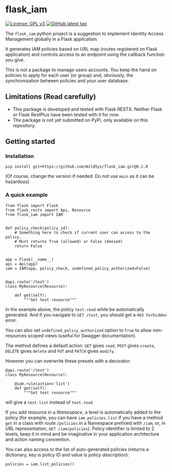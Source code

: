 # flask_iam

[![License: GPL v3](https://img.shields.io/badge/License-GPLv3-blue.svg)](./LICENSE)
[![GitHub latest tag](https://img.shields.io/github/v/tag/WildSys/flask_iam?sort=semver)](./LICENSE)

The `flask_iam` python project is a suggestion to implement Identity Access Management globally in a Flask application.

It generates IAM policies based on URL map (routes registered on Flask application) and controls access to an endpoint using the callback function you give.

This is not a package to manage users accounts. You keep the hand on policies to apply for each user (or group) and, obviously, the synchronisation between policies and your user database.

## Limitations (Read carefully)

- This package is developed and tested with Flask RESTX. Neither Flask or Flask RestPlus have been tested with it for now.
- The package is not yet submitted on PyPi, only available on this repository.

## Getting started

### Installation

```
pip install git+https://github.com/WildSys/flask_iam.git@0.1.0
```

(Of course, change the version if needed. Do not use `main` as it can be hazardous)

### A quick example

```
from flask import Flask
from flask_restx import Api, Resource
from flask_iam import IAM


def policy_check(policy_id):
    # Something here to check if current user can access to the policy.
    # Must returns True (allowed) or False (denied)
    return False


app = Flask(__name__)
api = Api(app)
iam = IAM(app, policy_check, undefined_policy_authorized=False)


@api.route('/test')
class MyResource(Resource):

    def get(self):
        """Get test resource"""
```

In the example above, the policy `test.read` while be automatically generated. And if you navigate to `GET /test`, you should get a `403 Forbidden` error.

You can also set `undefined_policy_authorized` option to `True` to allow non-resources scoped views (useful for Swagger documentation).

The method defines a default action: `GET` gives `read`, `POST` gives `create`, `DELETE` gives `delete` and `PUT` and `PATCH` gives `modify`.

However you can overwrite these presets with a decorator:

```
@api.route('/test')
class MyResource(Resource):

    @iam.rule(action='list')
    def get(self):
        """Get test resource"""
```

will give a `test.list` instead of `test.read`.

If you add resource in a *Namespace*, a level is automatically added to the policy (for example, you can have `iam.policies.list` if you have a method `get` in a class with route `/policies` in a Namespace prefxied with `/iam`, or, in URL representation, `GET /iam/policies`). Policy identifier is limited to 2 levels, keep it in mind and be imaginative in your application architecture and action naming convention.

You can also access to the list of auto-generated policies (returns a dictionary, key is policy ID and value is policy description):

```
policies = iam.list_policies()
```
